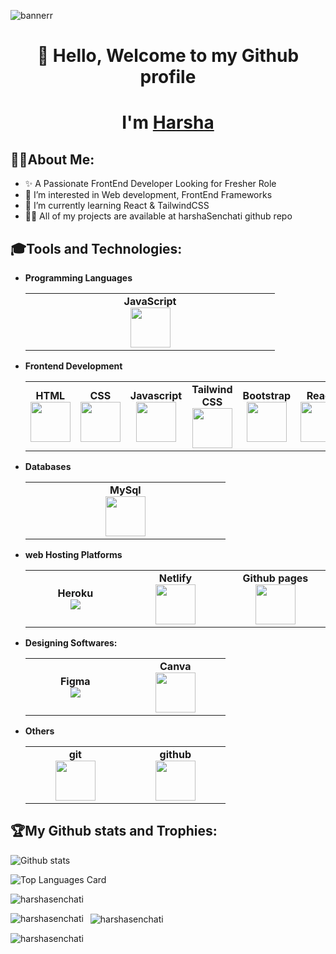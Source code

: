 ![bannerr](https://user-images.githubusercontent.com/95478989/198955082-6e78ebb5-e1e4-49f9-8d32-6e5af3984dcd.gif)
<!-- Header start -->
<h1 align="center"> 👋 Hello, Welcome to my Github profile</a>
<h1 align="center">I'm <a href="/" >Harsha</a></h1>
<!-- Header end -->

  

<!-- GitHub About me section start -->
 ## 👨‍💻About Me:
- ✨ A Passionate FrontEnd Developer Looking for Fresher Role
- 🚀 I’m interested in Web development, FrontEnd Frameworks 
- 🌱 I’m currently learning React & TailwindCSS  
- 👨‍💻 All of my projects are available at harshaSenchati github repo
<!-- GitHub About me section end -->


<!-- GitHub Skills start -->
## 🎓Tools and Technologies:
- **Programming Languages**
	<center>
		<table>
			<tbody>
				<tr>
					<td width="25%" align="center">
						<span><strong>JavaScript</strong></span><br/>
						<img height="64px" width="64px" src="https://cdn.svgporn.com/logos/java.svg">
					</td>
				</tr>
			</tbody>
		</table>
	</center>
- **Frontend Development**
	<center>
		<table>
			<tbody>
				<tr>
					<td align="center">
						<span><strong>HTML</strong></span><br/>
						<img height="64px" width="64px" src="https://cdn.svgporn.com/logos/html-5.svg">
					</td>
					<td align="center">
						<span><strong>CSS</strong></span><br/>
						<img height="64px" width="64px" src="https://cdn.svgporn.com/logos/css-3.svg">
					</td>
					<td align="center">
						<span><strong>Javascript</strong></span><br/>
						<img height="64px" width="64px" src="https://cdn.svgporn.com/logos/javascript.svg">
					</td>
		   	<td align="center">
       <span><strong>Tailwind CSS</strong></span><br/>
     <img height="64px" width="64px" src="https://www.vectorlogo.zone/logos/tailwindcss/tailwindcss-icon.svg">
      </td>
					<td align="center">
						<span><strong>Bootstrap</strong></span><br/>
						<img height="64px" width="64px" src="https://cdn.svgporn.com/logos/bootstrap.svg">
					</td>
					<td align="center">
						<span><strong>React</strong></span><br/>
						<img height="64px" width="64px" src="https://cdn.svgporn.com/logos/react.svg">
					</td>
				</tr>
			</tbody>
		</table>
	</center>
- **Databases**
	<center>
		<table>
			<tbody>
				<tr>
					<td width="25%" align="center">
						<span><strong>MySql</strong></span><br/>
						<img height="64px" width="64px" src="https://www.vectorlogo.zone/logos/mysql/mysql-horizontal.svg">
					</td>
				</tr>
			</tbody>
		</table>
	</center>
- **web Hosting Platforms**
	<center>
		<table>
			<tbody>
				<tr>
					<td width="25%" align="center">
						<span><strong>Heroku</strong></span><br/>
						<img src="https://www.vectorlogo.zone/logos/heroku/heroku-icon.svg">
					</td>
					<td width="25%" align="center">
						<span><strong>Netlify</strong></span><br/>
						<img height="64px" width="64px" src="https://www.vectorlogo.zone/logos/netlify/netlify-icon.svg">
					</td>
     
     <td width="25%" align="center">
						<span><strong>Github pages</strong></span><br/>
						<img height="64px" width="64px" src="https://www.vectorlogo.zone/logos/github/github-icon.svg">
					</td>
				</tr>
			</tbody>
		</table>
	</center>

- **Designing Softwares:**
	<center>
		<table>
			<tbody>
				<tr>
					<td width="25%" align="center">
						<span><strong>Figma</strong></span><br/>
						<img src="https://www.vectorlogo.zone/logos/figma/figma-icon.svg">
					</td>
					<td width="25%" align="center">
						<span><strong>Canva</strong></span><br/>
						<img height="64px" width="64px" src="https://www.vectorlogo.zone/logos/canva/canva-icon.svg">
					</td>
					</tr>
			</tbody>
		</table>
	</center>

- **Others**
	<center>
		<table>
			<tbody>
				<tr>
          <td width="25%" align="center">
						<span><strong>git</strong></span><br/>
						<img height="64px" width="64px" src="https://www.vectorlogo.zone/logos/git-scm/git-scm-icon.svg">
					</td>
     <td width="25%" align="center">
						<span><strong>github</strong></span><br/>
						<img height="64px" width="64px" src="https://www.vectorlogo.zone/logos/github/github-tile.svg">
					</td>
        </tr>
			</tbody>
		</table>
	</center>
<!-- GitHub Skills end -->
<!-- GitHub Activity start -->
## 🏆My Github stats and Trophies:

![Github stats](https://github-readme-stats.vercel.app/api?username=harshasenchati&theme=solarized-dark&show_icons=true&count_private=true)

![Top Languages Card](https://github-readme-stats.vercel.app/api/top-langs/?username=harshasenchati&theme=solarized-dark)

<div align="left">
<p><img align="center" src="https://github-readme-streak-stats.herokuapp.com/?user=harshasenchati&theme=solarized-dark" alt="harshasenchati" /></p>
</div>

<p>
  <img align="left" src="https://github-readme-stats.vercel.app/api/top-langs?username=harshasenchati&show_icons=true&locale=en&layout=compact&theme=solarized-dark" alt="harshasenchati" />
</p>

<p>&nbsp;
  <img align="center" src="https://github-readme-stats.vercel.app/api?username=harshasenchati&show_icons=true&locale=en&theme=solarized-dark" alt="harshasenchati" />
</p>

<p>
  <img align="center" src="https://github-readme-streak-stats.herokuapp.com/?user=harshasenchati&theme=solarized-dark" alt="harshasenchati" />
</p>

